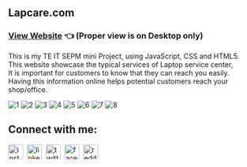## Lapcare.com
### [View Website](https://pavanpatil45.github.io/Lapcare.com/) 👈 (Proper view is on Desktop only)

This is my TE IT SEPM mini Project, using JavaScript, CSS and HTML5.  
This website showcase the typical services of Laptop service center,  
It is important for customers to know that they can reach you easily.  
Having this information online helps potential customers reach your shop/office. 

![1](https://user-images.githubusercontent.com/47142604/99768024-225be280-2b2a-11eb-8dc5-46c06695b2ff.PNG)
![2](https://user-images.githubusercontent.com/47142604/99768273-81b9f280-2b2a-11eb-85fb-dc52aac6c5d1.PNG)
![3](https://user-images.githubusercontent.com/47142604/99768278-82eb1f80-2b2a-11eb-942f-c7042175ca9c.PNG)
![4](https://user-images.githubusercontent.com/47142604/99768292-87afd380-2b2a-11eb-8673-a9250fa3bab4.PNG)
![5](https://user-images.githubusercontent.com/47142604/99768266-7ff02f00-2b2a-11eb-9e4b-c84e4d9e93a2.PNG)
![6](https://user-images.githubusercontent.com/47142604/99768307-8d0d1e00-2b2a-11eb-95e2-92547fed035a.PNG)
![7](https://user-images.githubusercontent.com/47142604/99768312-8ed6e180-2b2a-11eb-85ec-c9a74eeb5198.PNG)
![8](https://user-images.githubusercontent.com/47142604/99768318-90080e80-2b2a-11eb-8dc7-e27f3561b1a2.PNG)

## Connect with me:  
<a href="https://instagram.com/p4v4n" target="blank"><img align="center" src="https://cdn3.iconfinder.com/data/icons/2018-social-media-logotypes/1000/2018_social_media_popular_app_logo_instagram-512.png" alt="instagram" height="30" width="30" /></a>&nbsp;
<a href="https://linkedin.com/in/pavan-patil-445a33150" target="blank"><img align="center" src="https://cdn3.iconfinder.com/data/icons/2018-social-media-logotypes/1000/2018_social_media_popular_app_logo_linkedin-512.png" alt="linkedin" height="30" width="30" /></a>&nbsp;
<a href="https://twitter.com/pavanpatil45" target="blank"><img align="center" src="https://cdn3.iconfinder.com/data/icons/2018-social-media-logotypes/1000/2018_social_media_popular_app_logo_twitter-512.png" alt="twitter" height="30" width="30" /></a>&nbsp;
<a href="https://facebook.com/pavanpatil450" target="blank"><img align="center" src="https://cdn2.iconfinder.com/data/icons/social-media-2285/512/1_Facebook_colored_svg_copy-512.png" alt="facebook" height="30" width="30" /></a>&nbsp;
<a href="https://www.reddit.com/user/p4v4n_45" target="blank"><img align="center" src="https://cdn3.iconfinder.com/data/icons/2018-social-media-logotypes/1000/2018_social_media_popular_app_logo_reddit-512.png" alt="reddit" height="30" width="30" /></a>&nbsp;

